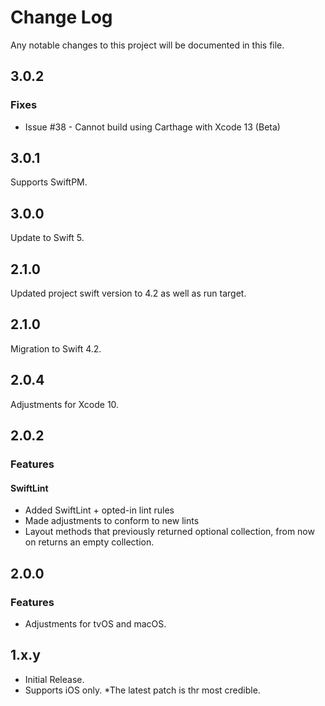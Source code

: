 # Change Log
Any notable changes to this project will be documented in this file.

## 3.0.2

### Fixes

- Issue #38 - Cannot build using Carthage with Xcode 13 (Beta)

## 3.0.1
Supports SwiftPM.

## 3.0.0

Update to Swift 5. 

## 2.1.0

Updated project swift version to 4.2 as well as run target.

## 2.1.0

Migration to Swift 4.2.

## 2.0.4

Adjustments for Xcode 10.

## 2.0.2

### Features

#### SwiftLint
* Added SwiftLint + opted-in lint rules
* Made adjustments to conform to new lints
* Layout methods that previously returned optional collection, from now on returns an empty collection.

## 2.0.0

### Features
* Adjustments for tvOS and macOS.

## 1.x.y

* Initial Release. 
* Supports iOS only. 
*The latest patch is thr most credible.
